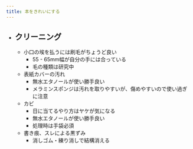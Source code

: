 ```yaml
---
title: 本をきれいにする
---
```

- ## クリーニング
  - 小口の埃を払うには刷毛がちょうど良い
    - 55 - 65mm幅が自分の手には合っている
    - 毛の種類は研究中
  - 表紙カバーの汚れ
    - 無水エタノールが使い勝手良い
    - メラミンスポンジは汚れを取りやすいが、傷めやすいので使い過ぎに注意
  - カビ
    - 日に当てるやり方はヤケが気になる
    - 無水エタノールが使い勝手良い
    - 処理時は手袋必須
  - 書き痕、スレによる黒ずみ
    - 消しゴム・練り消しで結構消える
